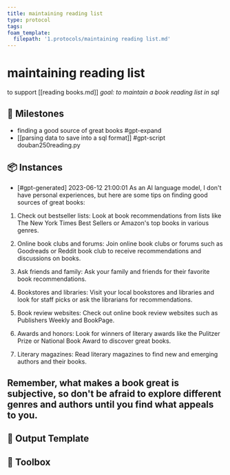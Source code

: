 ```yaml
---
title: maintaining reading list
type: protocol
tags:
foam_template:
  filepath: '1.protocols/maintaining reading list.md'
---
```

# maintaining reading list
to support [[reading books.md]]
*goal: to maintain a book reading list in sql*
## 🥇 Milestones
- finding a good source of great books #gpt-expand
- [[parsing data to save into a sql format]] #gpt-script
douban250reading.py
## 📦 Instances
- [#gpt-generated] 2023-06-12 21:00:01
	As an AI language model, I don't have personal experiences, but here are some tips on finding good sources of great books:

1. Check out bestseller lists: Look at book recommendations from lists like The New York Times Best Sellers or Amazon's top books in various genres.

2. Online book clubs and forums: Join online book clubs or forums such as Goodreads or Reddit book club to receive recommendations and discussions on books.

3. Ask friends and family: Ask your family and friends for their favorite book recommendations.

4. Bookstores and libraries: Visit your local bookstores and libraries and look for staff picks or ask the librarians for recommendations.

5. Book review websites: Check out online book review websites such as Publishers Weekly and BookPage.

6. Awards and honors: Look for winners of literary awards like the Pulitzer Prize or National Book Award to discover great books.

7. Literary magazines: Read literary magazines to find new and emerging authors and their books. 

Remember, what makes a book great is subjective, so don't be afraid to explore different genres and authors until you find what appeals to you.
- 

## 💾 Output Template


## 🧰 Toolbox





